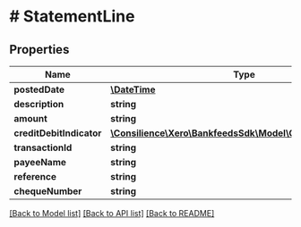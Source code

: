 # # StatementLine

## Properties

Name | Type | Description | Notes
------------ | ------------- | ------------- | -------------
**postedDate** | [**\DateTime**](\DateTime.md) |  | [optional] 
**description** | **string** |  | [optional] 
**amount** | **string** |  | [optional] 
**creditDebitIndicator** | [**\Consilience\Xero\BankfeedsSdk\Model\CreditDebitIndicator**](CreditDebitIndicator.md) |  | [optional] 
**transactionId** | **string** |  | [optional] 
**payeeName** | **string** |  | [optional] 
**reference** | **string** |  | [optional] 
**chequeNumber** | **string** |  | [optional] 

[[Back to Model list]](../../README.md#documentation-for-models) [[Back to API list]](../../README.md#documentation-for-api-endpoints) [[Back to README]](../../README.md)


